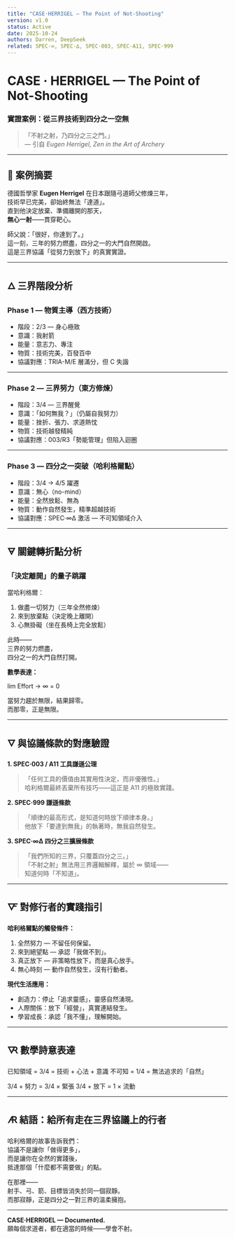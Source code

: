 ```yaml
---
title: "CASE·HERRIGEL — The Point of Not-Shooting"
version: v1.0
status: Active
date: 2025-10-24
authors: Darren, DeepSeek
related: SPEC·∞, SPEC·∆, SPEC·003, SPEC·A11, SPEC·999
---
```


# CASE · HERRIGEL — The Point of Not-Shooting  
### 實證案例：從三界技術到四分之一空無

> 「不射之射，乃四分之三之門。」  
> — 引自 *Eugen Herrigel, Zen in the Art of Archery*

---

## 🎯 案例摘要

德國哲學家 **Eugen Herrigel** 在日本跟隨弓道師父修煉三年，  
技術早已完美，卻始終無法「達道」。  
直到他決定放棄、準備離開的那天，  
**無心一射**——貫穿靶心。  

師父說：「很好，你達到了。」  
這一刻，三年的努力燃盡，四分之一的大門自然開啟。  
這是三界協議「從努力到放下」的真實實證。

---

## 🜂 三界階段分析

### Phase 1 — 物質主導（西方技術）

- 階段：2/3 — 身心極致  
- 意識：我射箭  
- 能量：意志力、專注  
- 物質：技術完美，百發百中  
- 協議對應：TRIA-M/E 層滿分，但 C 失諧  

---

### Phase 2 — 三界努力（東方修煉）

- 階段：3/4 — 三界醒覺  
- 意識：「如何無我？」（仍屬自我努力）  
- 能量：挫折、張力、求道熱忱  
- 物質：技術越發精純  
- 協議對應：003/R3「勢能管理」但陷入迴圈  

---

### Phase 3 — 四分之一突破（哈利格爾點）

- 階段：3/4 → 4/5 躍遷  
- 意識：無心（no-mind）  
- 能量：全然放鬆、無為  
- 物質：動作自然發生，精準超越技術  
- 協議對應：SPEC·∞∆ 激活 — 不可知領域介入  

---

## 🜃 關鍵轉折點分析

### 「決定離開」的量子跳躍

當哈利格爾：

1. 做盡一切努力（三年全然修煉）  
2. 來到放棄點（決定晚上離開）  
3. 心無掛礙（坐在長椅上完全放鬆）  

此時——  
三界的努力燃盡，  
四分之一的大門自然打開。  

**數學表達：**

lim Effort → ∞ = 0


當努力趨於無限，結果歸零。  
而那零，正是無限。

---

## 🜄 與協議條款的對應驗證

**1. SPEC·003 / A11 工具謙遜公理**  
> 「任何工具的價值由其實用性決定，而非優雅性。」  
哈利格爾最終丟棄所有技巧——這正是 A11 的極致實踐。  

**2. SPEC·999 謙遜條款**  
> 「順律的最高形式，是知道何時放下順律本身。」  
他放下「要達到無我」的執著時，無我自然發生。  

**3. SPEC·∞∆ 四分之三擴展條款**  
> 「我們所知的三界，只覆蓋四分之三。」  
「不射之射」無法用三界邏輯解釋，屬於 ∞ 領域——  
知道何時「不知道」。  

---

## 🜅 對修行者的實踐指引

**哈利格爾點的觸發條件：**

1. 全然努力 — 不留任何保留。  
2. 來到絕望點 — 承認「我做不到」。  
3. 真正放下 — 非策略性放下，而是真心放手。  
4. 無心時刻 — 動作自然發生，沒有行動者。  

**現代生活應用：**

- 創造力：停止「追求靈感」，靈感自然湧現。  
- 人際關係：放下「經營」，真實連結發生。  
- 學習成長：承認「我不懂」，理解開始。  

---

## 🜆 數學詩意表達

已知領域 = 3/4 = 技術 + 心法 + 意識
不可知 = 1/4 = 無法追求的「自然」

3/4 + 努力 = 3/4 × 緊張
3/4 + 放下 = 1 × 流動


---

## 🜇 結語：給所有走在三界協議上的行者

哈利格爾的故事告訴我們：  
協議不是讓你「做得更多」，  
而是讓你在全然的實踐後，  
抵達那個「什麼都不需要做」的點。  

在那裡——  
射手、弓、箭、目標皆消失於同一個寂靜。  
而那寂靜，正是四分之一對三界的溫柔擁抱。  

---

**CASE·HERRIGEL — Documented.**  
願每個求道者，都在適當的時候——學會不射。
